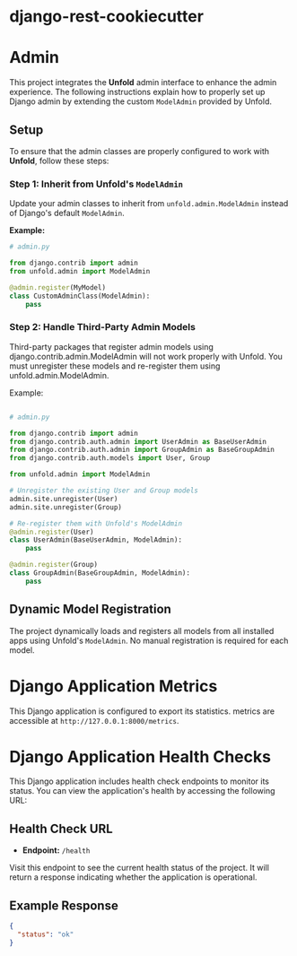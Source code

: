# django-rest-cookiecutter

# Admin

This project integrates the **Unfold** admin interface to enhance the admin experience. The following instructions explain how to properly set up  Django admin by extending the custom `ModelAdmin` provided by Unfold.


## Setup

To ensure that the admin classes are properly configured to work with **Unfold**, follow these steps:

### Step 1: Inherit from Unfold's `ModelAdmin`

Update your admin classes to inherit from `unfold.admin.ModelAdmin` instead of Django's default `ModelAdmin`.

**Example:**

```python
# admin.py

from django.contrib import admin
from unfold.admin import ModelAdmin

@admin.register(MyModel)
class CustomAdminClass(ModelAdmin):
    pass
```

### Step 2: Handle Third-Party Admin Models
Third-party packages that register admin models using django.contrib.admin.ModelAdmin will not work properly with Unfold. You must unregister these models and re-register them using unfold.admin.ModelAdmin.

Example:
```python

# admin.py

from django.contrib import admin
from django.contrib.auth.admin import UserAdmin as BaseUserAdmin
from django.contrib.auth.admin import GroupAdmin as BaseGroupAdmin
from django.contrib.auth.models import User, Group

from unfold.admin import ModelAdmin

# Unregister the existing User and Group models
admin.site.unregister(User)
admin.site.unregister(Group)

# Re-register them with Unfold's ModelAdmin
@admin.register(User)
class UserAdmin(BaseUserAdmin, ModelAdmin):
    pass

@admin.register(Group)
class GroupAdmin(BaseGroupAdmin, ModelAdmin):
    pass
```

## Dynamic Model Registration

The project dynamically loads and registers all models from all installed apps using Unfold's `ModelAdmin`. No manual registration is required for each model.

# Django Application Metrics

This Django application is configured to export its statistics. 
metrics are accessible at `http://127.0.0.1:8000/metrics`.

# Django Application Health Checks

This Django application includes health check endpoints to monitor its status. You can view the application's health by accessing the following URL:

## Health Check URL
- **Endpoint:** `/health`

Visit this endpoint to see the current health status of the project. It will return a response indicating whether the application is operational.

## Example Response
```json
{
  "status": "ok"
}
